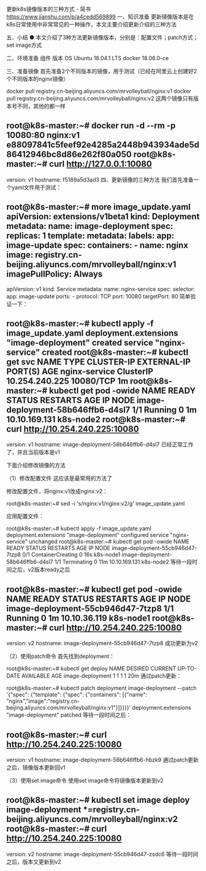 更新k8s镜像版本的三种方式 - 简书 https://www.jianshu.com/p/a4cedd569899
一、知识准备
更新镜像版本是在k8s日常使用中非常常见的一种操作，本文主要介绍更新介绍的三种方法

五、小结
● 本文介绍了3种方法更新镜像版本，分别是：配置文件；patch方式；set image方式



二、环境准备
组件	版本
OS	Ubuntu 18.04.1 LTS
docker	18.06.0-ce


三、准备镜像
首先准备2个不同版本的镜像，用于测试（已经在阿里云上创建好2个不同版本的nginx镜像）

docker pull registry.cn-beijing.aliyuncs.com/mrvolleyball/nginx:v1
docker pull registry.cn-beijing.aliyuncs.com/mrvolleyball/nginx:v2
这两个镜像只有版本号不同，其他的都一样

root@k8s-master:~# docker run -d --rm -p 10080:80 nginx:v1
e88097841c5feef92e4285a2448b943934ade5d86412946bc8d86e262f80a050
root@k8s-master:~# curl http://127.0.0.1:10080
----------
version: v1
hostname: f5189a5d3ad3
四、更新镜像的三种方法
我们首先准备一个yaml文件用于测试：

root@k8s-master:~# more image_update.yaml
apiVersion: extensions/v1beta1
kind: Deployment
metadata:
  name: image-deployment
spec:
  replicas: 1
  template:
    metadata:
      labels:
        app: image-update
    spec:
      containers:
      - name: nginx
        image: registry.cn-beijing.aliyuncs.com/mrvolleyball/nginx:v1
        imagePullPolicy: Always
---
apiVersion: v1
kind: Service
metadata:
  name: nginx-service
spec:
    selector:
      app: image-update
    ports:
    - protocol: TCP
      port: 10080
      targetPort: 80
简单验证一下：

root@k8s-master:~# kubectl apply -f image_update.yaml
deployment.extensions "image-deployment" created
service "nginx-service" created
root@k8s-master:~# kubectl get svc
NAME            TYPE        CLUSTER-IP       EXTERNAL-IP   PORT(S)     AGE
nginx-service   ClusterIP   10.254.240.225   <none>        10080/TCP   1m
root@k8s-master:~# kubectl get pod  -owide
NAME                                READY     STATUS    RESTARTS   AGE       IP              NODE
image-deployment-58b646ffb6-d4sl7   1/1       Running   0          1m        10.10.169.131   k8s-node2
root@k8s-master:~# curl http://10.254.240.225:10080
----------
version: v1
hostname: image-deployment-58b646ffb6-d4sl7
已经正常工作了，并且当前版本是v1

下面介绍修改镜像的方法

（1）修改配置文件
这应该是最常用的方法了

修改配置文件，将nginx:v1改成nginx:v2：

root@k8s-master:~# sed -i 's/nginx:v1/nginx:v2/g' image_update.yaml

应用配置文件：

root@k8s-master:~# kubectl apply -f image_update.yaml
deployment.extensions "image-deployment" configured
service "nginx-service" unchanged
root@k8s-master:~# kubectl get pod  -owide
NAME                                READY     STATUS              RESTARTS   AGE       IP              NODE
image-deployment-55cb946d47-7tzp8   0/1       ContainerCreating   0          16s       <none>          k8s-node1
image-deployment-58b646ffb6-d4sl7   1/1       Terminating         0          11m       10.10.169.131   k8s-node2
等待一段时间之后，v2版本ready之后

root@k8s-master:~# kubectl get pod  -owide
NAME                                READY     STATUS    RESTARTS   AGE       IP              NODE
image-deployment-55cb946d47-7tzp8   1/1       Running   0          1m        10.10.36.119    k8s-node1
root@k8s-master:~# curl http://10.254.240.225:10080
----------
version: v2
hostname: image-deployment-55cb946d47-7tzp8
成功更新为v2

（2）使用patch命令
首先找到deployment：

root@k8s-master:~# kubectl get deploy
NAME               DESIRED   CURRENT   UP-TO-DATE   AVAILABLE   AGE
image-deployment   1         1         1            1           20m
通过patch更新：

root@k8s-master:~# kubectl patch deployment image-deployment --patch '{"spec": {"template": {"spec": {"containers": [{"name": "nginx","image":"registry.cn-beijing.aliyuncs.com/mrvolleyball/nginx:v1"}]}}}}'
deployment.extensions "image-deployment" patched
等待一段时间之后：

root@k8s-master:~# curl http://10.254.240.225:10080
----------
version: v1
hostname: image-deployment-58b646ffb6-hbzk9
通过patch更新之后，镜像版本更新回v1

（3）使用set image命令
使用set image命令将镜像版本更新到v2

root@k8s-master:~# kubectl set image deploy image-deployment *=registry.cn-beijing.aliyuncs.com/mrvolleyball/nginx:v2
root@k8s-master:~# curl http://10.254.240.225:10080
----------
version: v2
hostname: image-deployment-55cb946d47-zsdc6
等待一段时间之后，版本又更新到v2

